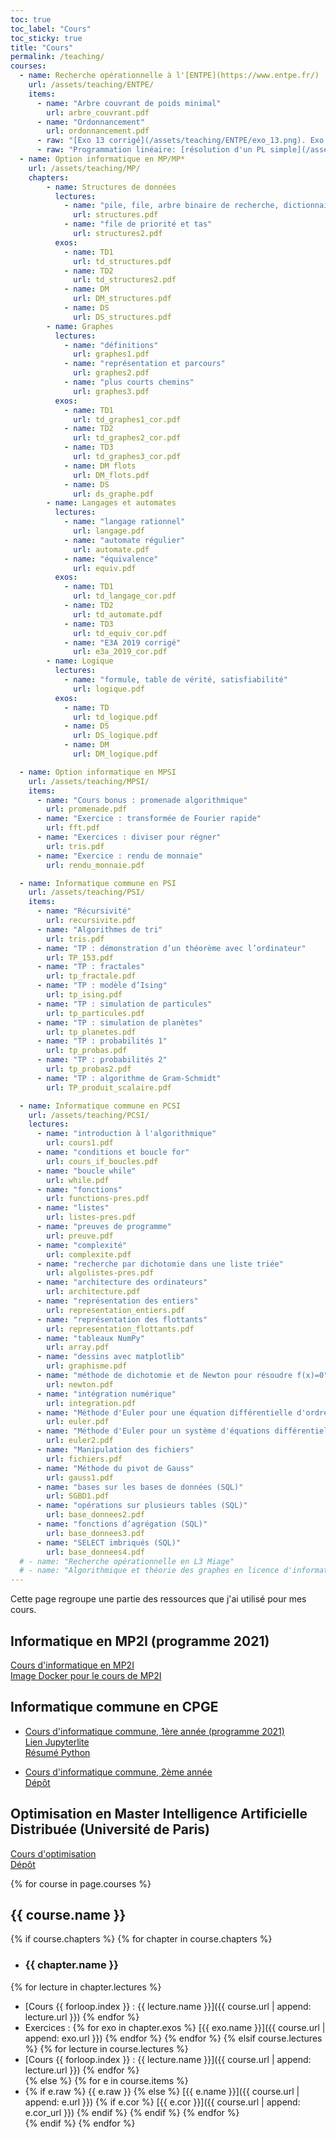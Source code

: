 ```yaml
---
toc: true
toc_label: "Cours"
toc_sticky: true
title: "Cours"
permalink: /teaching/
courses:
  - name: Recherche opérationnelle à l'[ENTPE](https://www.entpe.fr/)
    url: /assets/teaching/ENTPE/
    items:
      - name: "Arbre couvrant de poids minimal" 
        url: arbre_couvrant.pdf
      - name: "Ordonnancement" 
        url: ordonnancement.pdf
      - raw: "[Exo 13 corrigé](/assets/teaching/ENTPE/exo_13.png). Exo 11 corrigé sur GeoGebra : [MPM](https://www.geogebra.org/geometry/pvytdupg), [PERT à compléter](https://www.geogebra.org/geometry/u7z9jngn)"
      - raw: "Programmation linéaire: [résolution d'un PL simple](/assets/teaching/ENTPE/lp_ex.html) ([représentation avec Geogebra](https://www.geogebra.org/m/jcjnzg9x)), [résolution avec Python (exercice Roulements à bille)](https://github.com/fortierq/ENTPE/blob/master/lp/roulement_billes.ipynb), [simplexe à 2 phases](/assets/teaching/ENTPE/simplexe_2_phases.html)"
  - name: Option informatique en MP/MP*
    url: /assets/teaching/MP/
    chapters:
        - name: Structures de données
          lectures: 
            - name: "pile, file, arbre binaire de recherche, dictionnaire" 
              url: structures.pdf
            - name: "file de priorité et tas"
              url: structures2.pdf
          exos:
            - name: TD1
              url: td_structures.pdf 
            - name: TD2
              url: td_structures2.pdf 
            - name: DM
              url: DM_structures.pdf
            - name: DS
              url: DS_structures.pdf
        - name: Graphes
          lectures: 
            - name: "définitions"
              url: graphes1.pdf
            - name: "représentation et parcours"
              url: graphes2.pdf
            - name: "plus courts chemins"
              url: graphes3.pdf
          exos:
            - name: TD1
              url: td_graphes1_cor.pdf 
            - name: TD2
              url: td_graphes2_cor.pdf
            - name: TD3
              url: td_graphes3_cor.pdf
            - name: DM flots
              url: DM_flots.pdf
            - name: DS
              url: ds_graphe.pdf
        - name: Langages et automates
          lectures: 
            - name: "langage rationnel"
              url: langage.pdf
            - name: "automate régulier"
              url: automate.pdf
            - name: "équivalence"
              url: equiv.pdf
          exos:
            - name: TD1
              url: td_langage_cor.pdf 
            - name: TD2
              url: td_automate.pdf
            - name: TD3
              url: td_equiv_cor.pdf
            - name: "E3A 2019 corrigé"
              url: e3a_2019_cor.pdf
        - name: Logique
          lectures: 
            - name: "formule, table de vérité, satisfiabilité"
              url: logique.pdf
          exos:
            - name: TD
              url: td_logique.pdf 
            - name: DS
              url: DS_logique.pdf
            - name: DM
              url: DM_logique.pdf

  - name: Option informatique en MPSI
    url: /assets/teaching/MPSI/
    items:
      - name: "Cours bonus : promenade algorithmique" 
        url: promenade.pdf
      - name: "Exercice : transformée de Fourier rapide" 
        url: fft.pdf
      - name: "Exercices : diviser pour régner" 
        url: tris.pdf
      - name: "Exercice : rendu de monnaie" 
        url: rendu_monnaie.pdf

  - name: Informatique commune en PSI
    url: /assets/teaching/PSI/
    items:
      - name: "Récursivité" 
        url: recursivite.pdf
      - name: "Algorithmes de tri" 
        url: tris.pdf
      - name: "TP : démonstration d’un théorème avec l’ordinateur" 
        url: TP_153.pdf
      - name: "TP : fractales" 
        url: tp_fractale.pdf
      - name: "TP : modèle d’Ising" 
        url: tp_ising.pdf
      - name: "TP : simulation de particules" 
        url: tp_particules.pdf
      - name: "TP : simulation de planètes" 
        url: tp_planetes.pdf
      - name: "TP : probabilités 1" 
        url: tp_probas.pdf
      - name: "TP : probabilités 2" 
        url: tp_probas2.pdf
      - name: "TP : algorithme de Gram-Schmidt" 
        url: TP_produit_scalaire.pdf

  - name: Informatique commune en PCSI
    url: /assets/teaching/PCSI/
    lectures: 
      - name: "introduction à l'algorithmique" 
        url: cours1.pdf
      - name: "conditions et boucle for" 
        url: cours_if_boucles.pdf
      - name: "boucle while" 
        url: while.pdf
      - name: "fonctions" 
        url: functions-pres.pdf
      - name: "listes" 
        url: listes-pres.pdf
      - name: "preuves de programme" 
        url: preuve.pdf
      - name: "complexité" 
        url: complexite.pdf
      - name: "recherche par dichotomie dans une liste triée" 
        url: algolistes-pres.pdf
      - name: "architecture des ordinateurs" 
        url: architecture.pdf
      - name: "représentation des entiers" 
        url: representation_entiers.pdf
      - name: "représentation des flottants" 
        url: representation_flottants.pdf
      - name: "tableaux NumPy" 
        url: array.pdf
      - name: "dessins avec matplotlib" 
        url: graphisme.pdf
      - name: "méthode de dichotomie et de Newton pour résoudre f(x)=0" 
        url: newton.pdf
      - name: "intégration numérique" 
        url: integration.pdf
      - name: "Méthode d'Euler pour une équation différentielle d'ordre 1" 
        url: euler.pdf
      - name: "Méthode d'Euler pour un système d'équations différentielles" 
        url: euler2.pdf
      - name: "Manipulation des fichiers" 
        url: fichiers.pdf
      - name: "Méthode du pivot de Gauss" 
        url: gauss1.pdf
      - name: "bases sur les bases de données (SQL)" 
        url: SGBD1.pdf
      - name: "opérations sur plusieurs tables (SQL)"
        url: base_donnees2.pdf
      - name: "fonctions d’agrégation (SQL)" 
        url: base_donnees3.pdf
      - name: "SELECT imbriqués (SQL)" 
        url: base_donnees4.pdf
  # - name: "Recherche opérationnelle en L3 Miage"
  # - name: "Algorithmique et théorie des graphes en licence d'informatique"
---
```


Cette page regroupe une partie des ressources que j'ai utilisé pour mes cours.

## Informatique en MP2I (programme 2021)
[Cours d'informatique en MP2I](https://github.com/mp2i-fsm/mp2i-2021)  
[Image Docker pour le cours de MP2I](https://github.com/fortierq/mp2i-jupyter-docker)  

## Informatique commune en CPGE
- [Cours d'informatique commune, 1ère année (programme 2021)](https://github.com/fortierq/itc1-2021)  
[Lien Jupyterlite](https://fortierq.github.io/itc1-2021)  
[Résumé Python](https://github.com/fortierq/itc1-2021/raw/master/files/1_Python/cours/resume_python.pdf)

- [Cours d'informatique commune, 2ème année](https://fortierq.github.io/ipt2)  
[Dépôt](https://github.com/fortierq/ipt2)  

## Optimisation en Master Intelligence Artificielle Distribuée (Université de Paris)
[Cours d'optimisation](https://fortierq.github.io/oc-m1-2021/)  
[Dépôt](https://github.com/fortierq/oc-m1-2021)

{% for course in page.courses %}
## {{ course.name }}
{% if course.chapters %}
{% for chapter in course.chapters %}
- ### {{ chapter.name }}  
{% for lecture in chapter.lectures %} 
  - [Cours {{ forloop.index }} : {{ lecture.name }}]({{ course.url | append: lecture.url }})
{% endfor %}  
  - Exercices : {% for exo in chapter.exos %} [{{ exo.name }}]({{ course.url | append: exo.url }}) {% endfor %}
{% endfor %}
{% elsif course.lectures %}
{% for lecture in course.lectures %} 
  - [Cours {{ forloop.index }} : {{ lecture.name }}]({{ course.url | append: lecture.url }})
{% endfor %}  
{% else %}
{% for e in course.items %} 
  - {% if e.raw %} {{ e.raw }}
  {% else %}
  [{{ e.name }}]({{ course.url | append: e.url }})
  {% if e.cor %} [{{ e.cor }}]({{ course.url | append: e.cor_url }}) {% endif %}
  {% endif %} 
{% endfor %}  
{% endif %}
{% endfor %}

